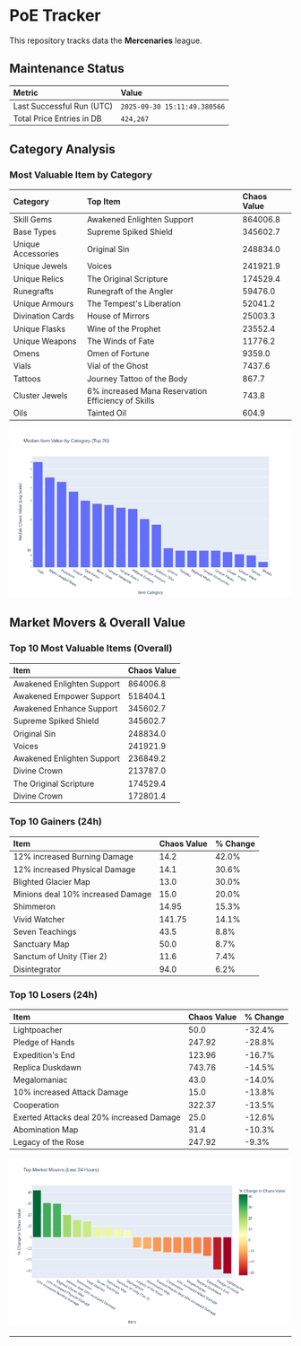 # PoE Tracker

This repository tracks data the **Mercenaries** league.

## Maintenance Status

<!-- START_MAINTENANCE -->
| Metric | Value |
|:---|:---|
| Last Successful Run (UTC) | `2025-09-30 15:11:49.380566` |
| Total Price Entries in DB | `424,267` |

<!-- END_MAINTENANCE -->

## Category Analysis

<!-- START_CATEGORY_ANALYSIS -->
### Most Valuable Item by Category
| Category | Top Item | Chaos Value |
| :--- | :--- | :--- |
| Skill Gems | Awakened Enlighten Support | 864006.8 |
| Base Types | Supreme Spiked Shield | 345602.7 |
| Unique Accessories | Original Sin | 248834.0 |
| Unique Jewels | Voices | 241921.9 |
| Unique Relics | The Original Scripture | 174529.4 |
| Runegrafts | Runegraft of the Angler | 59476.0 |
| Unique Armours | The Tempest's Liberation | 52041.2 |
| Divination Cards | House of Mirrors | 25003.3 |
| Unique Flasks | Wine of the Prophet | 23552.4 |
| Unique Weapons | The Winds of Fate | 11776.2 |
| Omens | Omen of Fortune | 9359.0 |
| Vials | Vial of the Ghost | 7437.6 |
| Tattoos | Journey Tattoo of the Body | 867.7 |
| Cluster Jewels | 6% increased Mana Reservation Efficiency of Skills | 743.8 |
| Oils | Tainted Oil | 604.9 |


![Category Analysis Chart](charts/category_analysis.png)
<!-- END_CATEGORY_ANALYSIS -->

## Market Movers & Overall Value

<!-- START_ANALYSIS -->
### Top 10 Most Valuable Items (Overall)
| Item | Chaos Value |
| :--- | :--- |
| Awakened Enlighten Support | 864006.8 |
| Awakened Empower Support | 518404.1 |
| Awakened Enhance Support | 345602.7 |
| Supreme Spiked Shield | 345602.7 |
| Original Sin | 248834.0 |
| Voices | 241921.9 |
| Awakened Enlighten Support | 236849.2 |
| Divine Crown | 213787.0 |
| The Original Scripture | 174529.4 |
| Divine Crown | 172801.4 |

### Top 10 Gainers (24h)
| Item | Chaos Value | % Change |
| :--- | :--- | :--- |
| 12% increased Burning Damage | 14.2 | 42.0% |
| 12% increased Physical Damage | 14.1 | 30.6% |
| Blighted Glacier Map | 13.0 | 30.0% |
| Minions deal 10% increased Damage | 15.0 | 20.0% |
| Shimmeron | 14.95 | 15.3% |
| Vivid Watcher | 141.75 | 14.1% |
| Seven Teachings | 43.5 | 8.8% |
| Sanctuary Map | 50.0 | 8.7% |
| Sanctum of Unity (Tier 2) | 11.6 | 7.4% |
| Disintegrator | 94.0 | 6.2% |

### Top 10 Losers (24h)
| Item | Chaos Value | % Change |
| :--- | :--- | :--- |
| Lightpoacher | 50.0 | -32.4% |
| Pledge of Hands | 247.92 | -28.8% |
| Expedition's End | 123.96 | -16.7% |
| Replica Duskdawn | 743.76 | -14.5% |
| Megalomaniac | 43.0 | -14.0% |
| 10% increased Attack Damage | 15.0 | -13.8% |
| Cooperation | 322.37 | -13.5% |
| Exerted Attacks deal 20% increased Damage | 25.0 | -12.6% |
| Abomination Map | 31.4 | -10.3% |
| Legacy of the Rose | 247.92 | -9.3% |


![Market Movers Chart](charts/market_movers.png)
<!-- END_ANALYSIS -->

---
